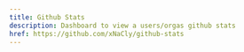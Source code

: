 ```yaml
---
title: Github Stats
description: Dashboard to view a users/orgas github stats
href: https://github.com/xNaCly/github-stats
---
```

